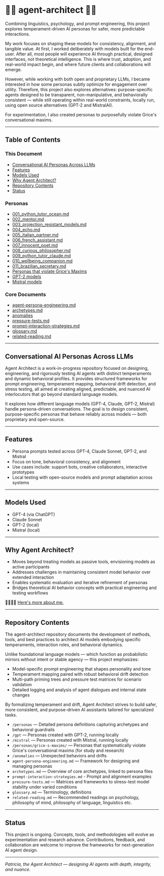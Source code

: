 # 👩‍🎨 agent-architect 👷‍♀️

Combining linguistics, psychology, and prompt engineering, this project explores temperament-driven AI personas for safer, more predictable interactions.
 
My work focuses on shaping these models for consistency, alignment, and tangible value. At first, I worked deliberately with models built for the end-user. After all, most people will experience AI through practical, designed interfaces, not theoretical intelligence. This is where trust, adoption, and real-world impact begin, and where future clients and collaborations will emerge. 

However, while working with both open and proprietary LLMs, I became interested in how some personas subtly optimize for engagement over utility. Therefore, this project also explores alternatives: purpose-specific agents designed to be transparent, non-manipulative, and behaviorally consistent — while still operating within real-world constraints, locally run, using open source alternatives (GPT-2 and MistralAI).

For experimentation, I also created personas to purposefully violate Grice's conversational maxims.

---

## Table of Contents

### This Document

- [Conversational AI Personas Across LLMs](#conversational-ai-personas-across-llms)
- [Features](#features)
- [Models Used](#models-used)
- [Why Agent Architect?](#why-agent-architect)
- [Repository Contents](#repository-contents)
- [Status](#status)

### Personas  
- [001_python_tutor_ocean.md](personas/001_python_tutor_ocean.md)  
- [002_mentor.md](personas/002_mentor.md)  
- [003_projection_resistant_models.md](personas/003_projection_resistant_models.md) 
- [004_echo.md](personas/004_echo.md)  
- [005_italian_partner.md](personas/005_italian_partner.md)  
- [006_french_assistant.md](personas/006_french_assistant.md)  
- [007_innocent_poet.md](personas/007_innocent_poet.md)  
- [008_curious_philosopher.md](personas/008_curious_philosopher.md)  
- [009_python_tutor_claude.md](personas/009_python_tutor_claude.md)  
- [010_wellbeing_companion.md](personas/010_wellbeing_companion.md)  
- [011_brazilian_secretary.md](personas/011_brazilian_secretary.md)
- [Personas that violate Grice's Maxims](./personas/grice-s-maxims/README.md)
- [GPT-2 models](gpt2/README.md)
- [Mistral models](mistral/README.md)

### Core Documents  

- [agent-persona-engineering.md](agent-persona-engineering.md)  
- [archetypes.md](archetypes.md)  
- [anomalies](anomalies/README.md)
- [pressure-tests.md](pressure-tests.md)
- [prompt-interaction-strategies.md](prompt-interaction-strategies.md)
- [glossary.md](glossary.md)
- [related-reading.md](related-reading.md)

---

## Conversational AI Personas Across LLMs

Agent Architect is a work-in-progress repository focused on designing, engineering, and rigorously testing AI agents with distinct temperaments and dynamic behavioral profiles. It provides structured frameworks for prompt engineering, temperament mapping, behavioral drift detection, and stress testing, all aimed at creating aligned, predictable, and nuanced AI interlocutors that go beyond standard language models.

It explores how different language models (GPT-4, Claude, GPT-2, Mistral) handle persona-driven conversations. The goal is to design consistent, purpose-specific personas that behave reliably across models — both proprietary and open-source.

---

## Features

- Persona prompts tested across GPT-4, Claude Sonnet, GPT-2, and Mistral
- Focus on tone, behavioral consistency, and alignment
- Use cases include: support bots, creative collaborators, interactive prototypes
- Local testing with open-source models and prompt adaptation across systems

---

## Models Used

- GPT-4 (via ChatGPT)
- Claude Sonnet
- GPT-2 (local)
- Mistral (local)

---

## Why Agent Architect?

- Moves beyond treating models as passive tools, envisioning models as active participants  
- Addresses challenges in maintaining consistent model behavior over extended interaction  
- Enables systematic evaluation and iterative refinement of personas  
- Bridges theoretical AI behavior concepts with practical engineering and testing workflows

👷‍♀️👩‍🎨 [Here's more about me.](https://github.com/patriciaschaffer/)

---

## Repository Contents

The agent-architect repository documents the development of methods, tools, and best practices to architect AI models embodying specific temperaments, interaction roles, and behavioral dynamics.

Unlike foundational language models — which function as probabilistic mirrors without intent or stable agency — this project emphasizes:

- Model-specific prompt engineering that shapes personality and tone  
- Temperament mapping paired with robust behavioral drift detection  
- Multi-path priming trees and pressure test matrices for scenario validation  
- Detailed logging and analysis of agent dialogues and internal state changes

By formalizing temperament and drift, Agent Architect strives to build safer, more consistent, and purpose-driven AI assistants tailored for specialized tasks.

- `/personas` — Detailed persona definitions capturing archetypes and behavioral guardrails
- `/gpt` — Personas created with GPT-2, running locally
- `/mistral` — Personas created with Mistral, running locally
- `/personas/grice-s-maxims/` — Personas that systematically violate Grice's conversational maxims (for study and research)
- `/anomalies` — Unexpected behaviors and drifts
- `agent-persona-engineering.md` — Framework for designing and managing personas
- `archetypes.md` — Overview of core archetypes, linked to persona files  
- `prompt-interaction-strategies.md` - Prompt and alignment examples
- `pressure-tests.md` — Matrices and frameworks to stress-test model stability under varied conditions
- `glossary.md` — Terminology, definitions
- `related-reading.md` — Recommended readings on psychology, philosophy of mind, philosophy of language, linguistics etc.

---

## Status

This project is ongoing. Concepts, tools, and methodologies will evolve as experimentation and research advance. Contributions, feedback, and collaboration are welcome to improve the frameworks for next-generation AI agent design.

---

*Patricia, the Agent Architect — designing AI agents with depth, integrity, and nuance.*
